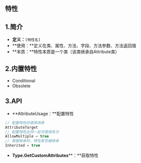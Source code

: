 ## 特性

## 1.简介

- **定义：**`[特性名]`
- **使用：**定义在类、属性、方法、字段、方法参数、方法返回值
- **本质：**特性本质是一个类（该类继承自Attribute类）



## 2.内置特性

- Conditional
- Obsolete



## 3.API

- **AttributeUsage：**配置特性

```c#
// 配置特性的使用场景
AttributeTarget 
// 配置特性在同一处可使用多次
AllowMultiple = true
// 类被继承时，特性是否被继承
Inherited = true
```

- **Type.GetCustomAttributes****：**获取特性



